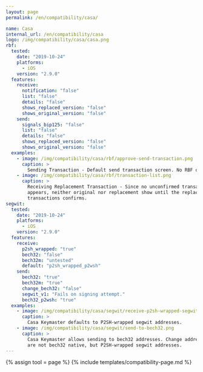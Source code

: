 ```yaml
---
layout: page
permalink: /en/compatibility/casa/

name: Casa
internal_url: /en/compatibility/casa
logo: /img/compatibility/casa/casa.png
rbf:
  tested:
    date: "2019-10-24"
    platforms:
      - iOS
    version: "2.9.0"
  features:
    receive:
      notification: "false"
      list: "false"
      details: "false"
      shows_replaced_version: "false"
      shows_original_version: "false"
    send:
      signals_bip125: "false"
      list: "false"
      details: "false"
      shows_replaced_version: "false"
      shows_original_version: "false"
  examples:
    - image: /img/compatibility/casa/rbf/approve-send-transaction.png
      caption: >
        Sending Transaction - Default send transaction screen. No RBF options.
    - image: /img/compatibility/casa/rbf/transaction-list.png
      caption: >
        Receiving Replacement Transaction - Since no unconfirmed transaction
        appears, neither original nor replacement show until the replacement
        transactions confirms.
segwit:
  tested:
    date: "2019-10-24"
    platforms:
      - iOS
    version: "2.9.0"
  features:
    receive:
      p2sh_wrapped: "true"
      bech32: "false"
      bech32m: "untested"
      default: "p2sh_wrapped_p2wsh"
    send:
      bech32: "true"
      bech32m: "true"
      change_bech32: "false"
      segwit_v1: "Fails on signing attempt."
      bech32_p2wsh: "true"
  examples:
    - image: /img/compatibility/casa/segwit/receive-p2sh-wrapped-segwit.png
      caption: >
        Casa Keymaster defaults to P2SH-wrapped segwit addresses.
    - image: /img/compatibility/casa/segwit/send-to-bech32.png
      caption: >
        Casa Keymaster allows sending to bech32 addresses. Change addresses
        are not bech32 native, but P2SH-wrapped segwit addresses.
---
```


<!-- Casa -->

{% assign tool = page %}
{% include templates/compatibility-page.md %}
